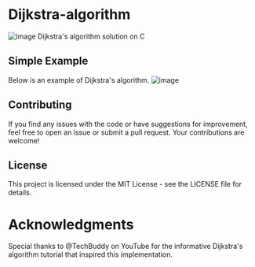# Dijkstra-algorithm
![image](https://i.stechies.com/1200x756/userfiles/images/Dijkstras-algorithm.jpg)
Dijkstra's algorithm solution on C
## Simple Example
Below is an example of Dijkstra's algorithm.
![image](https://i.hizliresim.com/6wcm9wr.png)

## Contributing

If you find any issues with the code or have suggestions for improvement, feel free to open an issue or submit a pull request. Your contributions are welcome!

## License

This project is licensed under the MIT License - see the LICENSE file for details.

# Acknowledgments

Special thanks to @TechBuddy on YouTube for the informative Dijkstra's algorithm tutorial that inspired this implementation.
